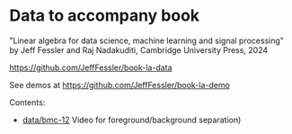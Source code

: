 # Data to accompany book
"Linear algebra for data science, machine learning and signal processing"
by Jeff Fessler and Raj Nadakuditi,
Cambridge University Press, 2024

https://github.com/JeffFessler/book-la-data

See demos at
https://github.com/JeffFessler/book-la-demo

Contents:
- [data/bmc-12](https://github.com/JeffFessler/book-la-data/tree/main/data/bmc-12)
  Video for foreground/background separation)
